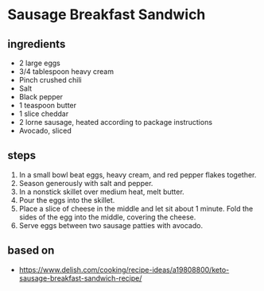 # Sausage Breakfast Sandwich

## ingredients

- 2 large eggs
- 3/4 tablespoon heavy cream
- Pinch crushed chili
- Salt
- Black pepper
- 1 teaspoon butter
- 1 slice cheddar
- 2 lorne sausage, heated according to package instructions
- Avocado, sliced

## steps

1. In a small bowl beat eggs, heavy cream, and red pepper flakes together.
2. Season generously with salt and pepper.
3. In a nonstick skillet over medium heat, melt butter.
4. Pour the eggs into the skillet.
5. Place a slice of cheese in the middle and let sit about 1 minute. Fold the sides of the egg into the middle, covering the cheese.
6. Serve eggs between two sausage patties with avocado.

## based on

- https://www.delish.com/cooking/recipe-ideas/a19808800/keto-sausage-breakfast-sandwich-recipe/
